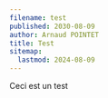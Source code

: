 ```yaml
---
filename: test
published: 2030-08-09
author: Arnaud POINTET
title: Test
sitemap:
  lastmod: 2024-08-09
---
```

Ceci est un test